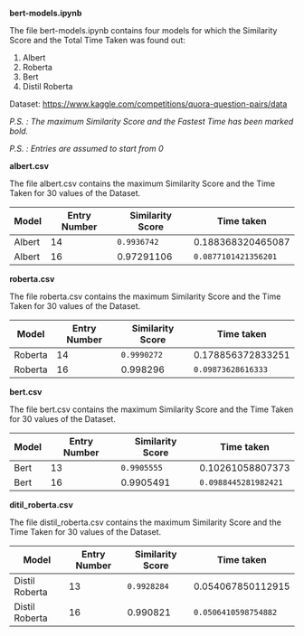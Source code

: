 **bert-models.ipynb**

The file bert-models.ipynb contains four models for which the Similarity Score and the Total Time Taken was found out:
1. Albert
2. Roberta
3. Bert
4. Distil Roberta

Dataset: https://www.kaggle.com/competitions/quora-question-pairs/data

*P.S. : The maximum Similarity Score and the Fastest Time has been marked bold.*

*P.S. : Entries are assumed to start from 0*
    
    
    
**albert.csv**

The file albert.csv contains the maximum Similarity Score and the Time Taken for 30 values of the Dataset.

| Model  | Entry Number | Similarity Score | Time taken          |
| -------| -------------| -----------------|---------------------|
| Albert |   14         | `0.9936742`      | 0.188368320465087   |
| Albert |   16         | 0.97291106       | `0.0877101421356201`|




**roberta.csv**

The file roberta.csv contains the maximum Similarity Score and the Time Taken for 30 values of the Dataset.

| Model   | Entry Number | Similarity Score | Time taken          |
| --------| -------------| -----------------|---------------------|
| Roberta |   14         | `0.9990272`      | 0.178856372833251   |
| Roberta |   16         | 0.998296         | `0.09873628616333`  |




**bert.csv**

The file bert.csv contains the maximum Similarity Score and the Time Taken for 30 values of the Dataset.

| Model  | Entry Number | Similarity Score | Time taken          |
| -------| -------------| -----------------|---------------------|
| Bert   |   13         | `0.9905555`      | 0.10261058807373    |
| Bert   |   16         | 0.9905491        | `0.0988445281982421`|




**ditil_roberta.csv**

The file distil_roberta.csv contains the maximum Similarity Score and the Time Taken for 30 values of the Dataset.

| Model  | Entry Number | Similarity Score | Time taken          |
| -------| -------------| -----------------|---------------------|
| Distil Roberta |   13         | `0.9928284`      | 0.054067850112915   |
| Distil Roberta |   16         | 0.990821         | `0.0506410598754882`|
